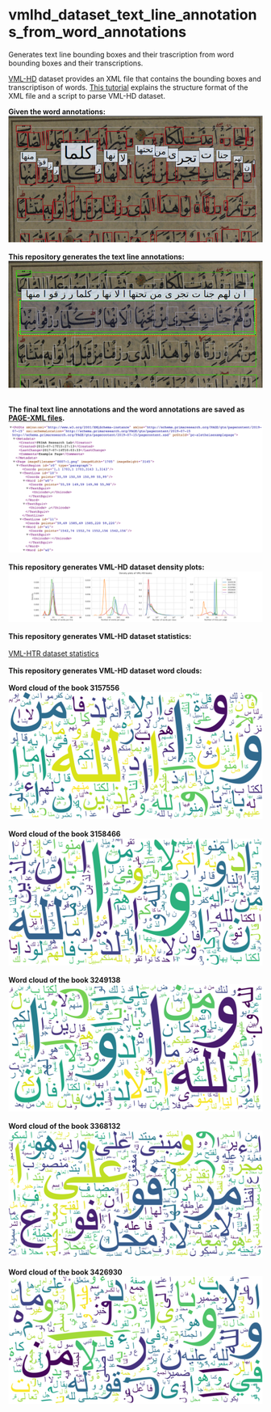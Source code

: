 # vmlhd_dataset_text_line_annotations_from_word_annotations
Generates text line bounding boxes and their trascription from word bounding boxes and their transcriptions.


[VML-HD](http://tc11.cvc.uab.es/datasets/VML-HD_1) dataset provides an XML file that contains the bounding boxes and transcriptison of words. [This tutorial](https://majeek.github.io/tutorials/vmlHD/) explains the structure format of the XML file and a script to parse VML-HD dataset.


**Given the word annotations:**
<br />
![word annotations](/md_images/word_annotations.png?raw=true)
<br />
<br />
**This repository generates the text line annotations:**
<br />
![text line annotations](/md_images/textline_annotations.png?raw=true)
<br />
<br />

**The final text line annotations and the word annotations are saved as [PAGE-XML files](https://github.com/PRImA-Research-Lab/PAGE-XML).**
<br />
![page-xml](/md_images/page-xml.png?raw=true)
<br />
<br />
**This repository generates VML-HD dataset density plots:**
<br />
![density_plots](all_density_horizontal.png?raw=true)
<br />
<br />
**This repository generates VML-HD dataset statistics:**
<br />
<br />
[VML-HTR dataset statistics](vml_word_line_stats.txt?raw=true)
<br />
<br />
**This repository generates VML-HD dataset word clouds:**
<br />
<br />
**Word cloud of the book 3157556**
![density_plots](3157556_wordcloud.png?raw=true)
<br />
<br />
**Word cloud of the book 3158466**
![density_plots](3158466_wordcloud.png?raw=true)
<br />
<br />
**Word cloud of the book 3249138**
![density_plots](3249138_wordcloud.png?raw=true)
<br />
<br />
**Word cloud of the book 3368132**
![density_plots](3368132_wordcloud.png?raw=true)
<br />
<br />
**Word cloud of the book 3426930**
![density_plots](3426930_wordcloud.png?raw=true)
<br />
<br />







